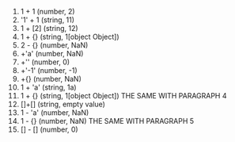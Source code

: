 1. 1 + 1 (number, 2)
2. '1' + 1 (string, 11)
3. 1 + [2] (string, 12)
4. 1 + {} (string, 1[object Object])
5. 2 - {} (number, NaN)
6. +'a' (number, NaN)
7. +'' (number, 0)
8. +'-1' (number, -1)
9. +{} (number, NaN)
10. 1 + 'a' (string, 1a)
11. 1 + {} (string, 1[object Object]) THE SAME WITH PARAGRAPH 4
12. []+[] (string, empty value)
13. 1 - 'a' (number, NaN)
14. 1 - {} (number, NaN) THE SAME WITH PARAGRAPH 5
15. [] - [] (number, 0)
